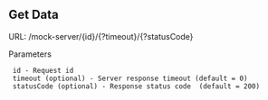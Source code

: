 ## Get Data 
    
URL: /mock-server/{id}/{?timeout}/{?statusCode}

Parameters

     id - Request id
     timeout (optional) - Server response timeout (default = 0)
     statusCode (optional) - Response status code  (default = 200)
